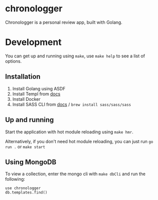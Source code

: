 # chronologger

Chronologger is a personal review app, built with Golang.

# Development

You can get up and running using `make`, use `make help` to see a list of options.

## Installation

1) Install Golang using ASDF
2) Install Templ from [docs](https://templ.guide/quick-start/installation)
3) Install Docker
4) Install SASS CLI from [docs](https://sass-lang.com/install/) / `brew install sass/sass/sass`

## Up and running

Start the application with hot module reloading using `make hmr`.

Alternatively, if you don't need hot module reloading, you can just run `go run .` or `make start`

## Using MongoDB

To view a collection, enter the mongo cli with `make dbCli` and run the following:
```
use chronologger
db.templates.find()
```
